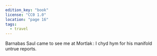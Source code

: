 ```yaml
---
edition_key: "book"
license: "CC0 1.0"
location: "page 16"
tags:
  - travel
---
```

Barnabas Saul
came to see me at Mortlak : I chyd hym for his manifold
untrue reports.
